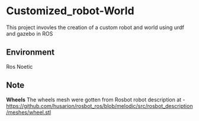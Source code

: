 # Customized_robot-World
This project invovles the creation of a custom robot and world using urdf and gazebo in ROS
## Environment
Ros Noetic 
## Note
**Wheels**
The wheels mesh  were gotten from Rosbot robot description at - https://github.com/husarion/rosbot_ros/blob/melodic/src/rosbot_description/meshes/wheel.stl